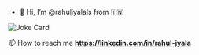 - 👋 Hi, I’m @rahuljyalals from 🇮🇳

![Joke Card](https://readme-jokes.vercel.app/api?theme=vue-dark)

<!--## 📈 Github Stats
<p align="center">
  <img width="48%" src="https://github-readme-stats.vercel.app/api?username=rjyala-godaddy&show_icons=true&hide_border=true&theme=gotham" />
  <img width="48%" src="https://github-readme-streak-stats.herokuapp.com/?user=rjyala-godaddy&hide_border=true&theme=gotham" />
</p>
-->

📫 How to reach me **https://linkedin.com/in/rahul-jyala**
